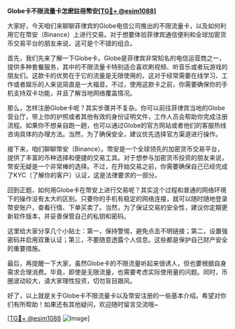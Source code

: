 **Globe卡不限流量卡怎麽註冊幣安[[TG💪+ @esim1088](https://t.me/s/esim1088)]**

大家好，今天咱们来聊聊菲律宾的Globe电信公司推出的不限流量卡，以及如何利用它在幣安（Binance）上进行交易。对于想要体验菲律宾通信便利和全球加密货币交易平台的朋友来说，这可是个不错的组合。

首先，我们先来了解一下Globe卡。Globe是菲律宾非常知名的电信运营商之一，提供多种套餐服务，其中的不限流量卡特别适合喜欢刷视频、听音乐或者玩游戏的朋友们。这款卡的优势在于它的流量是无限使用的，这对于经常需要在线学习、工作或者娱乐的人来说简直是一大福音。不过，使用这款卡之前，你需要确保你的手机支持双卡功能，并且了解当地网络覆盖情况。

那么，怎样注册Globe卡呢？其实步骤并不复杂。你可以前往菲律宾当地的Globe营业厅，带上你的护照或者其他有效的身份证明文件，工作人员会帮助你完成注册流程。如果你不想亲自跑一趟，也可以通过Globe的官方网站或者他们的客服热线咨询具体的办理方法。当然，为了确保安全，建议优先选择官方渠道进行操作。

接下来，咱们聊聊幣安（Binance）。幣安是一个全球领先的加密货币交易平台，提供了丰富的币种选择和便捷的交易工具。对于想参与加密货币投资的朋友来说，幣安无疑是一个非常棒的选择。不过，在开始交易之前，你需要确保自己已经完成了KYC（了解你的客户）认证，这是法律要求的一部分。

回到正题，如何用Globe卡在幣安上进行交易呢？其实这个过程和普通的网络环境下的操作没有太大的区别。只要你的手机有稳定的网络连接，就可以随时随地登录幣安账户，查看行情、下单买卖了。当然，为了保证交易的安全性，建议你定期更新软件版本，并妥善保管自己的私钥和密码。

这里给大家分享几个小贴士：第一，保持警惕，避免点击不明链接；第二，设置强密码并启用双重认证；第三，不要随意透露个人信息。这些都是保护自己财产安全的重要措施。

最后，再提醒一下大家，虽然Globe卡的不限流量听起来很诱人，但也要根据自身需求合理消费。毕竟，即使是无限流量，也需要考虑实际使用量的问题。同时，币圈波动较大，请大家理性投资，切勿盲目跟风。

好了，以上就是关于Globe卡不限流量卡以及幣安注册的一些基本介绍。希望对你们有所帮助！如果还有其他疑问，欢迎随时留言交流哦~

[[TG💪+ @esim1088](https://t.me/s/esim1088) ![Image](https://i.postimg.cc/4NQfJmqS/Snipaste-2025-05-13-00-14-12.png)]